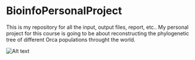 ﻿# BioinfoPersonalProject
This is my repository for all the input, output files, report, etc..
My personal project for this course is going to be about reconstructing the phylogenetic tree of different Orca populations throught the world.
 
![Alt text](https://swfsc.noaa.gov/uploadedImages/Divisions/PRD/Programs/Ecology/Killer%20Whale%20Poster%20-%20final.jpg?n=1491)
